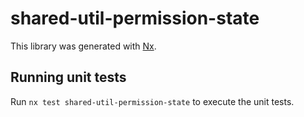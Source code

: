 # shared-util-permission-state

This library was generated with [Nx](https://nx.dev).

## Running unit tests

Run `nx test shared-util-permission-state` to execute the unit tests.
